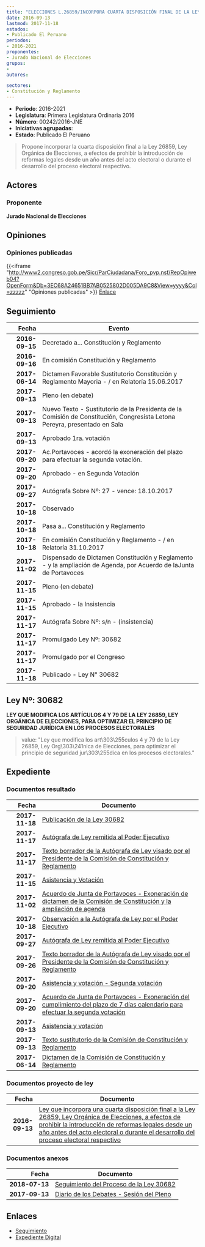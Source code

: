 ```yaml
---
title: "ELECCIONES L.26859/INCORPORA CUARTA DISPOSICIÓN FINAL DE LA LEY ORGÁNICA DE...."
date: 2016-09-13
lastmod: 2017-11-18
estados:
- Publicado El Peruano
periodos:
- 2016-2021
proponentes:
- Jurado Nacional de Elecciones
grupos:
- 
autores:

sectores:
- Constitución y Reglamento
---
```

- **Periodo**: 2016-2021
- **Legislatura**: Primera Legislatura Ordinaria 2016
- **Número**: 00242/2016-JNE
- **Iniciativas agrupadas**: 
- **Estado**: Publicado El Peruano

> Propone incorporar la cuarta disposición final a la Ley 26859, Ley Orgánica de Elecciones, a efectos de prohibir la introducción de reformas legales desde un año antes del acto electoral o durante el desarrollo del proceso electoral respectivo.


## Actores

### Proponente

**Jurado Nacional de Elecciones**

## Opiniones

### Opiniones publicadas

{{<iframe "http://www2.congreso.gob.pe/Sicr/ParCiudadana/Foro_pvp.nsf/RepOpiweb04?OpenForm&Db=3EC68A24651BB7AB0525802D005DA9C8&View=yyyy&Col=zzzzz" "Opiniones publicadas" >}}
[Enlace](http://www2.congreso.gob.pe/Sicr/ParCiudadana/Foro_pvp.nsf/RepOpiweb04?OpenForm&Db=3EC68A24651BB7AB0525802D005DA9C8&View=yyyy&Col=zzzzz)


## Seguimiento

| Fecha | Evento |
|------:|--------|
| **2016-09-15** | Decretado a... Constitución y Reglamento |
| **2016-09-16** | En comisión Constitución y Reglamento |
| **2017-06-14** | Dictamen Favorable Sustitutorio Constitución y Reglamento Mayoria - / en Relatoría 15.06.2017 |
| **2017-09-13** | Pleno (en debate) |
| **2017-09-13** | Nuevo Texto - Sustitutorio de la Presidenta de la Comisión de Constitución, Congresista Letona Pereyra, presentado en Sala |
| **2017-09-13** | Aprobado 1ra. votación |
| **2017-09-20** | Ac.Portavoces - acordó la exoneración del plazo para efectuar la segunda votación. |
| **2017-09-20** | Aprobado - en Segunda Votación |
| **2017-09-27** | Autógrafa Sobre Nº: 27 - vence: 18.10.2017 |
| **2017-10-18** | Observado |
| **2017-10-18** | Pasa a... Constitución y Reglamento |
| **2017-10-18** | En comisión Constitución y Reglamento - / en Relatoría 31.10.2017 |
| **2017-11-02** | Dispensado de Dictamen Constitución y Reglamento - y la ampliación de Agenda, por Acuerdo de laJunta de Portavoces |
| **2017-11-15** | Pleno (en debate) |
| **2017-11-15** | Aprobado - la Insistencia |
| **2017-11-17** | Autógrafa Sobre Nº: s/n - (insistencia) |
| **2017-11-17** | Promulgado Ley Nº: 30682 |
| **2017-11-17** | Promulgado por el Congreso |
| **2017-11-18** | Publicado - Ley N° 30682 |

## Ley Nº: 30682

**LEY QUE MODIFICA LOS ARTÍCULOS 4 Y 79 DE LA LEY 26859, LEY ORGÁNICA DE ELECCIONES, PARA OPTIMIZAR EL PRINCIPIO DE SEGURIDAD JURÍDICA EN LOS PROCESOS ELECTORALES**

> value: "Ley que modifica los art\303\255culos 4 y 79 de la Ley 26859, Ley Org\303\241nica de Elecciones, para optimizar el principio de seguridad jur\303\255dica en los procesos electorales."


## Expediente

### Documentos resultado

| Fecha | Documento |
|------:|-----------|
| **2017-11-18** | [Publicación de la Ley 30682](http://www.leyes.congreso.gob.pe/Documentos/2016_2021/ADLP/Normas_Legales/30682-LEY.pdf) |
| **2017-11-17** | [Autógrafa de Ley remitida al Poder Ejecutivo](http://www.leyes.congreso.gob.pe/Documentos/2016_2021/ADLP/Texto_Aprobado/AU0024220171117.pdf) |
| **2017-11-17** | [Texto borrador de la Autógrafa de Ley visado por el Presidente de la Comisión de Constitución y Reglamento](http://www.leyes.congreso.gob.pe/Documentos/2016_2021/Texto_Borrador_de_Autografa/BAU0024220171117.pdf) |
| **2017-11-15** | [Asistencia y Votación](http://www.leyes.congreso.gob.pe/Documentos/2016_2021/Asistencia_y_Votacion/Proyectos_de_Ley/AV0024220171115..pdf) |
| **2017-11-02** | [Acuerdo de Junta de Portavoces - Exoneración de dictamen de la Comisión de Constitución y la ampliación de agenda](http://www.leyes.congreso.gob.pe/Documentos/2016_2021/Acuerdos/Junta_Portavoces/AJP0024220171102.pdf) |
| **2017-10-18** | [Observación a la Autógrafa de Ley por el Poder Ejecutivo](http://www.leyes.congreso.gob.pe/Documentos/2016_2021/Observacion_a_la_Autografa/OBAU0024220171018..pdf) |
| **2017-09-27** | [Autógrafa de Ley remitida al Poder Ejecutivo](http://www.leyes.congreso.gob.pe/Documentos/2016_2021/Autografas/Ley_y_de_Resolucion_Legislativa/AU0024220170927..pdf) |
| **2017-09-26** | [Texto borrador de la Autógrafa de Ley visado por el Presidente de la Comisión de Constitución y Reglamento](http://www.leyes.congreso.gob.pe/Documentos/2016_2021/Texto_Borrador_de_Autografa/BAU0024220170926.pdf) |
| **2017-09-20** | [Asistencia y votación - Segunda votación](http://www.leyes.congreso.gob.pe/Documentos/2016_2021/Asistencia_y_Votacion/Proyectos_de_Ley/ASV0024220170920..pdf) |
| **2017-09-20** | [Acuerdo de Junta de Portavoces - Exoneración del cumplimiento del plazo de 7 días calendario para efectuar la segunda votación](http://www.leyes.congreso.gob.pe/Documentos/2016_2021/Acuerdos/Junta_Portavoces/AJP0024220170920.PDF) |
| **2017-09-13** | [Asistencia y votación](http://www.leyes.congreso.gob.pe/Documentos/2016_2021/Asistencia_y_Votacion/Proyectos_de_Ley/AV0024220170913..pdf) |
| **2017-09-13** | [Texto sustitutorio de la Comisión de Constitución y Reglamento](http://www.leyes.congreso.gob.pe/Documentos/2016_2021/Texto_Sustitutorio/Proyectos_de_Ley/TS0024220170913.pdf) |
| **2017-06-14** | [Dictamen de la Comisión de Constitución y Reglamento](http://www.leyes.congreso.gob.pe/Documentos/2016_2021/Dictamenes/Proyectos_de_Ley/00242DC04MAY20170614..pdf) |

### Documentos proyecto de ley

| Fecha | Documento |
|------:|-----------|
| **2016-09-13** | [Ley que incorpora una cuarta disposición final a la Ley 26859, Ley Orgánica de Elecciones, a efectos de prohibir la introducción de reformas legales desde un año antes del acto electoral o durante el desarrollo del proceso electoral respectivo](http://www.leyes.congreso.gob.pe/Documentos/2016_2021/Proyectos_de_Ley_y_de_Resoluciones_Legislativas/PL0024220160913.pdf) |

### Documentos anexos

| Fecha | Documento |
|------:|-----------|
| **2018-07-13** | [Seguimiento del Proceso de la Ley 30682](http://www.leyes.congreso.gob.pe/Documentos/2016_2021/Seguimiento_de_Proyectos_de_Ley/00242PL20180713.pdf) |
| **2017-09-13** | [Diario de los Debates - Sesión del Pleno](http://www.leyes.congreso.gob.pe/Documentos/2016_2021/ADLP/Diario_Debates/30682-TDD.pdf) |

## Enlaces

- [Seguimiento](http://www2.congreso.gob.pe/Sicr/TraDocEstProc/CLProLey2016.nsf/f7fff46988ca05b1052578e100829cc7/1ae5b230191ba6af0525802d006f6b68?OpenDocument)
- [Expediente Digital](http://www2.congreso.gob.pe/Sicr/TraDocEstProc/CLProLey2016.nsf/f7fff46988ca05b1052578e100829cc7/1ae5b230191ba6af0525802d006f6b68?OpenDocument&Click=05257FB7005EB655.eb71d0cf91d8294e05256cdf006b5706/$Body/0.1C6C)

